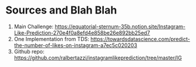 # Sources and Blah Blah
1. Main Challenge: https://equatorial-sternum-35b.notion.site/Instagram-Like-Prediction-270e4f0a8efd4e858be26e892bb25ed7
2. One Implementation from TDS: https://towardsdatascience.com/predict-the-number-of-likes-on-instagram-a7ec5c020203
3. Github repo: https://github.com/ralbertazzi/instagramlikeprediction/tree/master/IG
